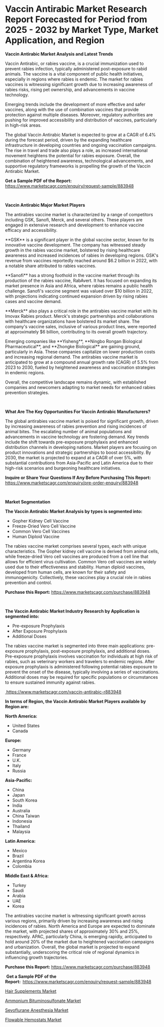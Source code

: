 <p><h1>Vaccin Antirabic Market Research Report Forecasted for Period from 2025 -  2032 by Market Type, Market Application, and Region</h1></p><p><strong>Vaccin Antirabic Market Analysis and Latest Trends</strong></p>
<p><p>Vaccin Antirabic, or rabies vaccine, is a crucial immunization used to prevent rabies infection, typically administered post-exposure to rabid animals. The vaccine is a vital component of public health initiatives, especially in regions where rabies is endemic. The market for rabies vaccines is witnessing significant growth due to increasing awareness of rabies risks, rising pet ownership, and advancements in vaccine technology. </p><p>Emerging trends include the development of more effective and safer vaccines, along with the use of combination vaccines that provide protection against multiple diseases. Moreover, regulatory authorities are pushing for improved accessibility and distribution of vaccines, particularly in high-risk areas. </p><p>The global Vaccin Antirabic Market is expected to grow at a CAGR of 6.4% during the forecast period, driven by the expanding healthcare infrastructure in developing countries and ongoing vaccination campaigns. The rise in travel and trade also plays a role, as increased international movement heightens the potential for rabies exposure. Overall, the combination of heightened awareness, technological advancements, and supportive regulatory frameworks is propelling the growth of the Vaccin Antirabic Market.</p></p>
<p><strong>Get a Sample PDF of the Report:&nbsp;</strong> <a href="https://www.marketscagr.com/enquiry/request-sample/883948?utm_campaign=2194&utm_medium=2&utm_source=Github&utm_content=ia&utm_term=08032025&utm_id=vaccin-antirabic">https://www.marketscagr.com/enquiry/request-sample/883948</a></p>
<p>&nbsp;</p>
<p><strong>Vaccin Antirabic Major Market Players</strong></p>
<p><p>The antirabies vaccine market is characterized by a range of competitors including GSK, Sanofi, Merck, and several others. These players are engaged in extensive research and development to enhance vaccine efficacy and accessibility.</p><p>**GSK** is a significant player in the global vaccine sector, known for its innovative vaccine development. The company has witnessed steady growth in the rabies vaccine market, bolstered by rising healthcare awareness and increased incidences of rabies in developing regions. GSK's revenue from vaccines reportedly reached around $6.2 billion in 2022, with a notable share attributed to rabies vaccines. </p><p>**Sanofi** has a strong foothold in the vaccine market through its production of the rabies vaccine, RabAvert. It has focused on expanding its market presence in Asia and Africa, where rabies remains a public health challenge. Sanofi's vaccine segment was valued over $10 billion in 2022, with projections indicating continued expansion driven by rising rabies cases and vaccine demand.</p><p>**Merck** also plays a critical role in the antirabies vaccine market with its Imovax Rabies product. Merck's strategic partnerships and collaborations with healthcare organizations have bolstered its market share. The company's vaccine sales, inclusive of various product lines, were reported at approximately $6 billion, contributing to its overall growth trajectory.</p><p>Emerging companies like **Yisheng**, **Ningbo Rongan Biological Pharmaceutical**, and **Zhongke Biological** are gaining ground, particularly in Asia. These companies capitalize on lower production costs and increasing regional demand. The antirabies vaccine market is anticipated to grow at a compound annual growth rate (CAGR) of 5.5% from 2023 to 2030, fueled by heightened awareness and vaccination strategies in endemic regions. </p><p>Overall, the competitive landscape remains dynamic, with established companies and newcomers adapting to market needs for enhanced rabies prevention strategies.</p></p>
<p>&nbsp;</p>
<p><strong>What Are The Key Opportunities For Vaccin Antirabic Manufacturers?</strong></p>
<p><p>The global antirabies vaccine market is poised for significant growth, driven by increasing awareness of rabies prevention and rising incidences of animal bites. The escalating number of animal populations and advancements in vaccine technology are fostering demand. Key trends include the shift towards pre-exposure prophylaxis and enhanced distribution channels in developing nations. Market players are focusing on product innovations and strategic partnerships to boost accessibility. By 2030, the market is projected to expand at a CAGR of over 5%, with substantial contributions from Asia-Pacific and Latin America due to their high-risk scenarios and burgeoning healthcare initiatives.</p></p>
<p><strong>Inquire or Share Your Questions If Any Before Purchasing This Report:</strong> <a href="https://www.marketscagr.com/enquiry/pre-order-enquiry/883948?utm_campaign=2194&utm_medium=2&utm_source=Github&utm_content=ia&utm_term=08032025&utm_id=vaccin-antirabic">https://www.marketscagr.com/enquiry/pre-order-enquiry/883948</a></p>
<p>&nbsp;</p>
<p><strong>Market Segmentation</strong></p>
<p><strong>The Vaccin Antirabic Market Analysis by types is segmented into:</strong></p>
<p><ul><li>Gopher Kidney Cell Vaccine</li><li>Freeze-Dried Vero Cell Vaccine</li><li>Common Vero Cell Vaccines</li><li>Human Diploid Vaccine</li></ul></p>
<p><p>The rabies vaccine market comprises several types, each with unique characteristics. The Gopher kidney cell vaccine is derived from animal cells, while freeze-dried Vero cell vaccines are produced from a cell line that allows for efficient virus cultivation. Common Vero cell vaccines are widely used due to their effectiveness and stability. Human diploid vaccines, developed from human cells, are known for their safety and immunogenicity. Collectively, these vaccines play a crucial role in rabies prevention and control.</p></p>
<p><strong>Purchase this Report:&nbsp;</strong><a href="https://www.marketscagr.com/purchase/883948?utm_campaign=2194&utm_medium=2&utm_source=Github&utm_content=ia&utm_term=08032025&utm_id=vaccin-antirabic">https://www.marketscagr.com/purchase/883948</a></p>
<p>&nbsp;</p>
<p><strong>The Vaccin Antirabic Market Industry Research by Application is segmented into:</strong></p>
<p><ul><li>Pre-exposure Prophylaxis</li><li>After Exposure Prophylaxis</li><li>Additional Doses</li></ul></p>
<p><p>The rabies vaccine market is segmented into three main applications: pre-exposure prophylaxis, post-exposure prophylaxis, and additional doses. Pre-exposure prophylaxis involves vaccination for individuals at high risk of rabies, such as veterinary workers and travelers to endemic regions. After exposure prophylaxis is administered following potential rabies exposure to prevent the onset of the disease, typically involving a series of vaccinations. Additional doses may be required for specific populations or circumstances to ensure sustained immunity against rabies.</p></p>
<p><a href="https://www.marketscagr.com/vaccin-antirabic-r883948?utm_campaign=2194&utm_medium=2&utm_source=Github&utm_content=ia&utm_term=08032025&utm_id=vaccin-antirabic">&nbsp;https://www.marketscagr.com/vaccin-antirabic-r883948</a></p>
<p><strong>In terms of Region, the Vaccin Antirabic Market Players available by Region are:</strong></p>
<p>
    <p> <strong> North America: </strong>
        <ul>
            <li>United States</li>
            <li>Canada</li>
        </ul>
        </p> 
    <p> <strong> Europe: </strong>
        <ul>
            <li>Germany</li>
            <li>France</li>
            <li>U.K.</li>
            <li>Italy</li>
            <li>Russia</li>
        </ul>
        </p> 
    <p> <strong> Asia-Pacific: </strong>
        <ul>
            <li>China</li>
            <li>Japan</li>
            <li>South Korea</li>
            <li>India</li>
            <li>Australia</li>
            <li>China Taiwan</li>
            <li>Indonesia</li>
            <li>Thailand</li>
            <li>Malaysia</li>
        </ul>
        </p> 
    <p> <strong> Latin America: </strong>
        <ul>
            <li>Mexico</li>
            <li>Brazil</li>
            <li>Argentina Korea</li>
            <li>Colombia</li>
        </ul>
        </p> 
    <p> <strong> Middle East & Africa: </strong>
        <ul>
            <li>Turkey</li>
            <li>Saudi</li>
            <li>Arabia</li>
            <li>UAE</li>
            <li>Korea</li>
        </ul>
    </p>
    </p>
<p><p>The antirabies vaccine market is witnessing significant growth across various regions, primarily driven by increasing awareness and rising incidences of rabies. North America and Europe are expected to dominate the market, with projected shares of approximately 30% and 25%, respectively. APAC, particularly China, is emerging rapidly, anticipated to hold around 20% of the market due to heightened vaccination campaigns and urbanization. Overall, the global market is projected to expand substantially, underscoring the critical role of regional dynamics in influencing growth trajectories.</p></p>
<p><strong>Purchase this Report: </strong><a href="https://www.marketscagr.com/purchase/883948?utm_campaign=2194&utm_medium=2&utm_source=Github&utm_content=ia&utm_term=08032025&utm_id=vaccin-antirabic">https://www.marketscagr.com/purchase/883948</a></p>
<p>&nbsp;<strong>Get a Sample PDF of the Report:&nbsp;&nbsp;</strong><a href="https://www.marketscagr.com/enquiry/request-sample/883948?utm_campaign=2194&utm_medium=2&utm_source=Github&utm_content=ia&utm_term=08032025&utm_id=vaccin-antirabic">https://www.marketscagr.com/enquiry/request-sample/883948</a></p>
<p><strong></strong></p>
<p><p><a href="https://github.com/gukenneth26571/Market-Research-Report-List-1/blob/main/hair-supplements-market.md?utm_campaign=2194&utm_medium=2&utm_source=Github&utm_content=ia&utm_term=08032025&utm_id=vaccin-antirabic">Hair Supplements Market</a></p><p><a href="https://github.com/ChiragRp1/Market-Research-Report-List-7/blob/main/ammonium-bituminosulfonate-market.md?utm_campaign=2194&utm_medium=2&utm_source=Github&utm_content=ia&utm_term=08032025&utm_id=vaccin-antirabic">Ammonium Bituminosulfonate Market</a></p><p><a href="https://github.com/moroesarta/Market-Research-Report-List-1/blob/main/sevoflurane-anesthesia-market.md?utm_campaign=2194&utm_medium=2&utm_source=Github&utm_content=ia&utm_term=08032025&utm_id=vaccin-antirabic">Sevoflurane Anesthesia Market</a></p><p><a href="https://github.com/sadaandilou/Market-Research-Report-List-1/blob/main/flowable-hemostats-market.md?utm_campaign=2194&utm_medium=2&utm_source=Github&utm_content=ia&utm_term=08032025&utm_id=vaccin-antirabic">Flowable Hemostats Market</a></p></p>